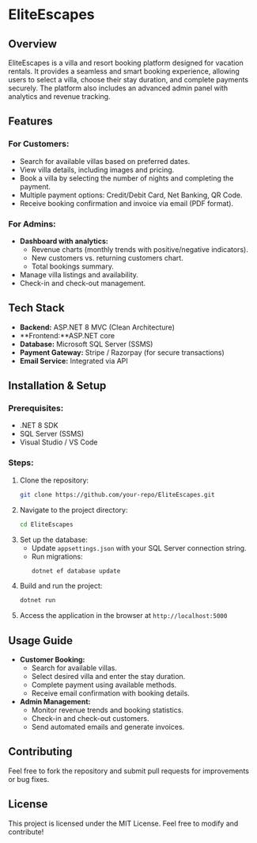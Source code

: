 # EliteEscapes

## Overview

EliteEscapes is a villa and resort booking platform designed for vacation rentals. It provides a seamless and smart booking experience, allowing users to select a villa, choose their stay duration, and complete payments securely. The platform also includes an advanced admin panel with analytics and revenue tracking.

## Features

### **For Customers:**

- Search for available villas based on preferred dates.
- View villa details, including images and pricing.
- Book a villa by selecting the number of nights and completing the payment.
- Multiple payment options: Credit/Debit Card, Net Banking, QR Code.
- Receive booking confirmation and invoice via email (PDF format).

### **For Admins:**

- **Dashboard with analytics:**
  - Revenue charts (monthly trends with positive/negative indicators).
  - New customers vs. returning customers chart.
  - Total bookings summary.
- Manage villa listings and availability.
- Check-in and check-out management.

## Tech Stack

- **Backend:** ASP.NET 8 MVC (Clean Architecture)
- **Frontend:**ASP.NET core
- **Database:** Microsoft SQL Server (SSMS)
- **Payment Gateway:** Stripe / Razorpay (for secure transactions)
- **Email Service:** Integrated via API

## Installation & Setup

### **Prerequisites:**

- .NET 8 SDK
- SQL Server (SSMS)
- Visual Studio / VS Code

### **Steps:**

1. Clone the repository:
   ```sh
   git clone https://github.com/your-repo/EliteEscapes.git
   ```
2. Navigate to the project directory:
   ```sh
   cd EliteEscapes
   ```
3. Set up the database:
   - Update `appsettings.json` with your SQL Server connection string.
   - Run migrations:
     ```sh
     dotnet ef database update
     ```
4. Build and run the project:
   ```sh
   dotnet run
   ```
5. Access the application in the browser at `http://localhost:5000`

## Usage Guide

- **Customer Booking:**
  - Search for available villas.
  - Select desired villa and enter the stay duration.
  - Complete payment using available methods.
  - Receive email confirmation with booking details.
- **Admin Management:**
  - Monitor revenue trends and booking statistics.
  - Check-in and check-out customers.
  - Send automated emails and generate invoices.


## Contributing
Feel free to fork the repository and submit pull requests for improvements or bug fixes.


## License

This project is licensed under the MIT License. Feel free to modify and contribute!

